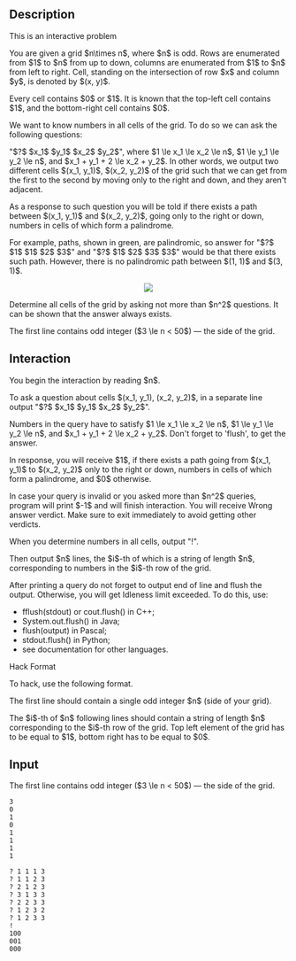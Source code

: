 ## Description

<div><p><span class="tex-font-style-bf">This is an interactive problem</span></p><p>You are given a grid $n\times n$, where $n$ is <span class="tex-font-style-bf">odd</span>. Rows are enumerated from $1$ to $n$ from up to down, columns are enumerated from $1$ to $n$ from left to right. Cell, standing on the intersection of row $x$ and column $y$, is denoted by $(x, y)$.</p><p>Every cell contains $0$ or $1$. It is known that the top-left cell contains $1$, and the bottom-right cell contains $0$.</p><p>We want to know numbers in all cells of the grid. To do so we can ask the following questions: </p><p>"<span class="tex-font-style-tt">$?$ $x_1$ $y_1$ $x_2$ $y_2$</span>", where $1 \le x_1 \le x_2 \le n$, $1 \le y_1 \le y_2 \le n$, and $x_1 + y_1 + 2 \le x_2 + y_2$. In other words, we output two different cells $(x_1, y_1)$, $(x_2, y_2)$ of the grid such that we can get from the first to the second by moving only to the right and down, and they aren't adjacent.</p><p>As a response to such question you will be told if there exists a path between $(x_1, y_1)$ and $(x_2, y_2)$, going only to the right or down, numbers in cells of which form a palindrome.</p><p>For example, paths, shown in green, are palindromic, so answer for "<span class="tex-font-style-tt">$?$ $1$ $1$ $2$ $3$</span>" and "<span class="tex-font-style-tt">$?$ $1$ $2$ $3$ $3$</span>" would be that there exists such path. However, there is no palindromic path between $(1, 1)$ and $(3, 1)$.</p><center> <img class="tex-graphics" src="file://rKizU3zx.png" style="max-width: 100.0%;max-height: 100.0%;"> </center><p>Determine all cells of the grid by asking not more than $n^2$ questions. It can be shown that the answer always exists.</p></div><div class="input-specification"><p>The first line contains <span class="tex-font-style-bf">odd</span> integer ($3 \le n &lt; 50$)&nbsp;— the side of the grid.</p></div><div><h2>Interaction</h2><p>You begin the interaction by reading $n$.</p><p>To ask a question about cells $(x_1, y_1), (x_2, y_2)$, in a separate line output "<span class="tex-font-style-tt">$?$ $x_1$ $y_1$ $x_2$ $y_2$</span>".</p><p>Numbers in the query have to satisfy $1 \le x_1 \le x_2 \le n$, $1 \le y_1 \le y_2 \le n$, and $x_1 + y_1 + 2 \le x_2 + y_2$. Don't forget to 'flush', to get the answer.</p><p>In response, you will receive $1$, if there exists a path going from $(x_1, y_1)$ to $(x_2, y_2)$ only to the right or down, numbers in cells of which form a palindrome, and $0$ otherwise.</p><p>In case your query is invalid or you asked more than $n^2$ queries, program will print $-1$ and will finish interaction. You will receive <span class="tex-font-style-bf">Wrong answer</span> verdict. Make sure to exit immediately to avoid getting other verdicts.</p><p>When you determine numbers in all cells, output "<span class="tex-font-style-tt">!</span>".</p><p>Then output $n$ lines, the $i$-th of which is a string of length $n$, corresponding to numbers in the $i$-th row of the grid.</p><p>After printing a query do not forget to output end of line and flush the output. Otherwise, you will get <span class="tex-font-style-tt">Idleness limit exceeded</span>. To do this, use:</p><ul><li> <span class="tex-font-style-tt">fflush(stdout)</span> or <span class="tex-font-style-tt">cout.flush()</span> in C++;</li><li> <span class="tex-font-style-tt">System.out.flush()</span> in Java;</li><li> <span class="tex-font-style-tt">flush(output)</span> in Pascal;</li><li> <span class="tex-font-style-tt">stdout.flush()</span> in Python;</li><li> see documentation for other languages.</li></ul><p><span class="tex-font-style-bf">Hack Format</span></p><p>To hack, use the following format.</p><p>The first line should contain a single odd integer $n$ (side of your grid).</p><p>The $i$-th of $n$ following lines should contain a string of length $n$ corresponding to the $i$-th row of the grid. Top left element of the grid has to be equal to $1$, bottom right has to be equal to $0$.</p></div>

## Input

<p>The first line contains <span class="tex-font-style-bf">odd</span> integer ($3 \le n &lt; 50$)&nbsp;— the side of the grid.</p>





```input1
3
0
1
0
1
1
1
1
```




```output1
? 1 1 1 3
? 1 1 2 3
? 2 1 2 3
? 3 1 3 3
? 2 2 3 3
? 1 2 3 2
? 1 2 3 3
!
100
001
000
```


